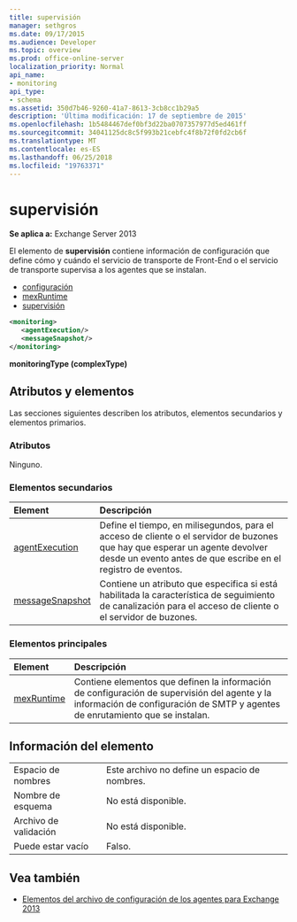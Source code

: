 ```yaml
---
title: supervisión
manager: sethgros
ms.date: 09/17/2015
ms.audience: Developer
ms.topic: overview
ms.prod: office-online-server
localization_priority: Normal
api_name:
- monitoring
api_type:
- schema
ms.assetid: 350d7b46-9260-41a7-8613-3cb8cc1b29a5
description: 'Última modificación: 17 de septiembre de 2015'
ms.openlocfilehash: 1b5484467def0bf3d22ba0707357977d5ed461ff
ms.sourcegitcommit: 34041125dc8c5f993b21cebfc4f8b72f0fd2cb6f
ms.translationtype: MT
ms.contentlocale: es-ES
ms.lasthandoff: 06/25/2018
ms.locfileid: "19763371"
---
```

# <a name="monitoring"></a>supervisión
  
**Se aplica a:** Exchange Server 2013
  
El elemento de **supervisión** contiene información de configuración que define cómo y cuándo el servicio de transporte de Front-End o el servicio de transporte supervisa a los agentes que se instalan. 
  
- [configuración](configuration.md)  
- [mexRuntime](mexruntime.md)  
- [supervisión](monitoring.md)
  
```XML
<monitoring>
   <agentExecution/>
   <messageSnapshot/>
</monitoring>
```

**monitoringType (complexType)**

## <a name="attributes-and-elements"></a>Atributos y elementos

Las secciones siguientes describen los atributos, elementos secundarios y elementos primarios.
  
### <a name="attributes"></a>Atributos

Ninguno.
  
### <a name="child-elements"></a>Elementos secundarios

|**Element**|**Descripción**|
|:-----|:-----|
|[agentExecution](agentexecution.md) <br/> |Define el tiempo, en milisegundos, para el acceso de cliente o el servidor de buzones que hay que esperar un agente devolver desde un evento antes de que escribe en el registro de eventos.  <br/> |
|[messageSnapshot](messagesnapshot.md) <br/> |Contiene un atributo que especifica si está habilitada la característica de seguimiento de canalización para el acceso de cliente o el servidor de buzones.  <br/> |
   
### <a name="parent-elements"></a>Elementos principales

|**Element**|**Descripción**|
|:-----|:-----|
|[mexRuntime](mexruntime.md) <br/> |Contiene elementos que definen la información de configuración de supervisión del agente y la información de configuración de SMTP y agentes de enrutamiento que se instalan.  <br/> |
   
## <a name="element-information"></a>Información del elemento

|||
|:-----|:-----|
|Espacio de nombres  <br/> |Este archivo no define un espacio de nombres.  <br/> |
|Nombre de esquema  <br/> |No está disponible.  <br/> |
|Archivo de validación  <br/> |No está disponible.  <br/> |
|Puede estar vacío  <br/> |Falso.  <br/> |
   
## <a name="see-also"></a>Vea también

- [Elementos del archivo de configuración de los agentes para Exchange 2013](agents-configuration-file-elements-for-exchange-2013.md)

